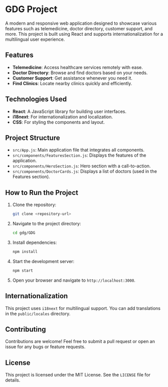 # GDG Project

A modern and responsive web application designed to showcase various features such as telemedicine, doctor directory, customer support, and more. This project is built using React and supports internationalization for a multilingual user experience.

## Features

- **Telemedicine**: Access healthcare services remotely with ease.
- **Doctor Directory**: Browse and find doctors based on your needs.
- **Customer Support**: Get assistance whenever you need it.
- **Find Clinics**: Locate nearby clinics quickly and efficiently.

## Technologies Used

- **React**: A JavaScript library for building user interfaces.
- **i18next**: For internationalization and localization.
- **CSS**: For styling the components and layout.

## Project Structure

- `src/App.js`: Main application file that integrates all components.
- `src/components/FeaturesSection.js`: Displays the features of the application.
- `src/components/HeroSection.js`: Hero section with a call-to-action.
- `src/components/DoctorCards.js`: Displays a list of doctors (used in the Features section).

## How to Run the Project

1. Clone the repository:
   ```bash
   git clone <repository-url>
   ```
2. Navigate to the project directory:
   ```bash
   cd gdg/GDG
   ```
3. Install dependencies:
   ```bash
   npm install
   ```
4. Start the development server:
   ```bash
   npm start
   ```
5. Open your browser and navigate to `http://localhost:3000`.

## Internationalization

This project uses `i18next` for multilingual support. You can add translations in the `public/locales` directory.

## Contributing

Contributions are welcome! Feel free to submit a pull request or open an issue for any bugs or feature requests.

## License

This project is licensed under the MIT License. See the `LICENSE` file for details.
